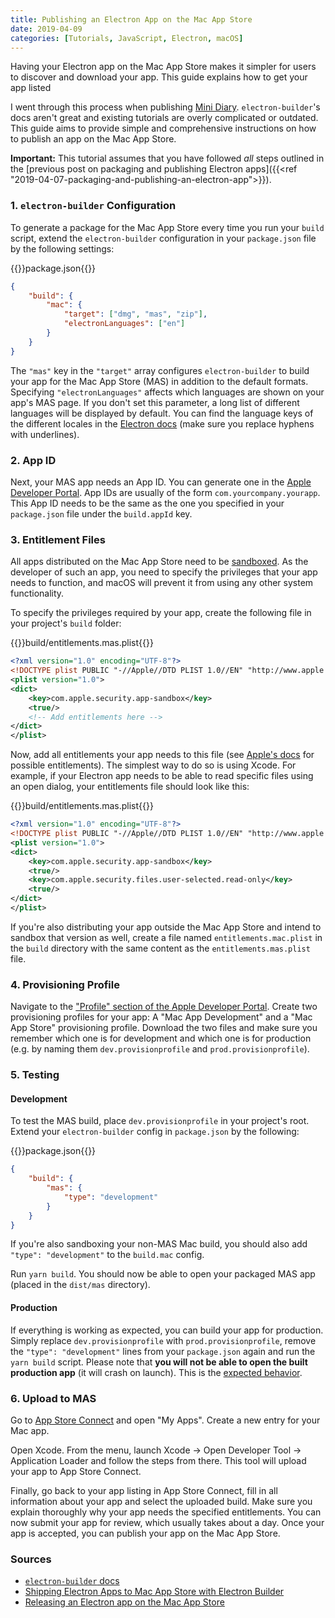 ```yaml
---
title: Publishing an Electron App on the Mac App Store
date: 2019-04-09
categories: [Tutorials, JavaScript, Electron, macOS]
---
```


Having your Electron app on the Mac App Store makes it simpler for users to discover and download your app. This guide explains how to get your app listed

<!--more-->

I went through this process when publishing [Mini Diary](https://minidiary.app). `electron-builder`'s docs aren't great and existing tutorials are overly complicated or outdated. This guide aims to provide simple and comprehensive instructions on how to publish an app on the Mac App Store.

**Important:** This tutorial assumes that you have followed _all_ steps outlined in the [previous post on packaging and publishing Electron apps]({{<ref "2019-04-07-packaging-and-publishing-an-electron-app">}}).

### 1. `electron-builder` Configuration

To generate a package for the Mac App Store every time you run your `build` script, extend the `electron-builder` configuration in your `package.json` file by the following settings:

{{<file-name>}}package.json{{</file-name>}}

```json
{
	"build": {
		"mac": {
			"target": ["dmg", "mas", "zip"],
			"electronLanguages": ["en"]
		}
	}
}
```

The `"mas"` key in the `"target"` array configures `electron-builder` to build your app for the Mac App Store (MAS) in addition to the default formats. Specifying `"electronLanguages"` affects which languages are shown on your app's MAS page. If you don't set this parameter, a long list of different languages will be displayed by default. You can find the language keys of the different locales in the [Electron docs](https://electronjs.org/docs/api/locales) (make sure you replace hyphens with underlines).

### 2. App ID

Next, your MAS app needs an App ID. You can generate one in the [Apple Developer Portal](https://developer.apple.com/account/resources/identifiers/list). App IDs are usually of the form `com.yourcompany.yourapp`. This App ID needs to be the same as the one you specified in your `package.json` file under the `build.appId` key.

### 3. Entitlement Files

All apps distributed on the Mac App Store need to be [sandboxed](https://developer.apple.com/app-sandboxing). As the developer of such an app, you need to specify the privileges that your app needs to function, and macOS will prevent it from using any other system functionality.

To specify the privileges required by your app, create the following file in your project's `build` folder:

{{<file-name>}}build/entitlements.mas.plist{{</file-name>}}

```xml
<?xml version="1.0" encoding="UTF-8"?>
<!DOCTYPE plist PUBLIC "-//Apple//DTD PLIST 1.0//EN" "http://www.apple.com/DTDs/PropertyList-1.0.dtd">
<plist version="1.0">
<dict>
	<key>com.apple.security.app-sandbox</key>
	<true/>
	<!-- Add entitlements here -->
</dict>
</plist>
```

Now, add all entitlements your app needs to this file (see [Apple's docs](https://developer.apple.com/library/archive/documentation/Miscellaneous/Reference/EntitlementKeyReference/Chapters/AboutEntitlements.html) for possible entitlements). The simplest way to do so is using Xcode. For example, if your Electron app needs to be able to read specific files using an open dialog, your entitlements file should look like this:

{{<file-name>}}build/entitlements.mas.plist{{</file-name>}}

```xml
<?xml version="1.0" encoding="UTF-8"?>
<!DOCTYPE plist PUBLIC "-//Apple//DTD PLIST 1.0//EN" "http://www.apple.com/DTDs/PropertyList-1.0.dtd">
<plist version="1.0">
<dict>
	<key>com.apple.security.app-sandbox</key>
	<true/>
	<key>com.apple.security.files.user-selected.read-only</key>
	<true/>
</dict>
</plist>
```

If you're also distributing your app outside the Mac App Store and intend to sandbox that version as well, create a file named `entitlements.mac.plist` in the `build` directory with the same content as the `entitlements.mas.plist` file.

### 4. Provisioning Profile

Navigate to the ["Profile" section of the Apple Developer Portal](https://developer.apple.com/account/resources/profiles/list). Create two provisioning profiles for your app: A "Mac App Development" and a "Mac App Store" provisioning profile. Download the two files and make sure you remember which one is for development and which one is for production (e.g. by naming them `dev.provisionprofile` and `prod.provisionprofile`).

### 5. Testing

#### Development

To test the MAS build, place `dev.provisionprofile` in your project's root. Extend your `electron-builder` config in `package.json` by the following:

{{<file-name>}}package.json{{</file-name>}}

```json
{
	"build": {
		"mas": {
			"type": "development"
		}
	}
}
```

If you're also sandboxing your non-MAS Mac build, you should also add `"type": "development"` to the `build.mac` config.

Run `yarn build`. You should now be able to open your packaged MAS app (placed in the `dist/mas` directory).

#### Production

If everything is working as expected, you can build your app for production. Simply replace `dev.provisionprofile` with `prod.provisionprofile`, remove the `"type": "development"` lines from your `package.json` again and run the `yarn build` script. Please note that **you will not be able to open the built production app** (it will crash on launch). This is the [expected behavior](https://github.com/electron-userland/electron-builder/issues/1967#issuecomment-323569575).

### 6. Upload to MAS

Go to [App Store Connect](https://appstoreconnect.apple.com) and open "My Apps". Create a new entry for your Mac app.

Open Xcode. From the menu, launch Xcode → Open Developer Tool → Application Loader and follow the steps from there. This tool will upload your app to App Store Connect.

Finally, go back to your app listing in App Store Connect, fill in all information about your app and select the uploaded build. Make sure you explain thoroughly why your app needs the specified entitlements. You can now submit your app for review, which usually takes about a day. Once your app is accepted, you can publish your app on the Mac App Store.

### Sources

- [`electron-builder` docs](https://www.electron.build)
- [Shipping Electron Apps to Mac App Store with Electron Builder](https://medium.com/@jondot/shipping-electron-apps-to-mac-app-store-with-electron-builder-e960d46148ec)
- [Releasing an Electron app on the Mac App Store](https://medium.com/@flaqueEau/releasing-an-electron-app-on-the-mac-app-store-c32dfcd9c2bd)
